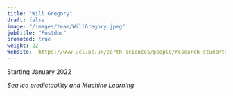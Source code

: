 ```yaml
---
title: "Will Gregory"
draft: false
image: "/images/team/WillGregory.jpeg"
jobtitle: "Postdoc"
promoted: true
weight: 22
Website:  https://www.ucl.ac.uk/earth-sciences/people/research-students/william-gregory
---
```



Starting January 2022

*Sea ice predictability and Machine Learning*


